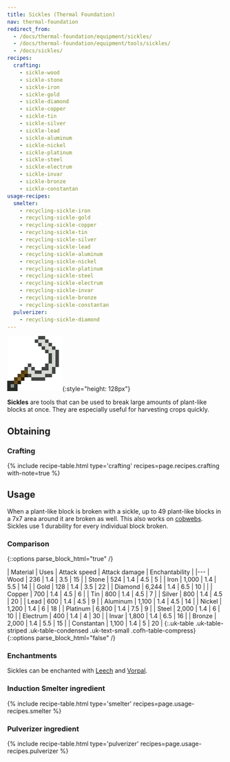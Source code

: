 ```yaml
---
title: Sickles (Thermal Foundation)
nav: thermal-foundation
redirect_from:
  - /docs/thermal-foundation/equipment/sickles/
  - /docs/thermal-foundation/equipment/tools/sickles/
  - /docs/sickles/
recipes:
  crafting:
    - sickle-wood
    - sickle-stone
    - sickle-iron
    - sickle-gold
    - sickle-diamond
    - sickle-copper
    - sickle-tin
    - sickle-silver
    - sickle-lead
    - sickle-aluminum
    - sickle-nickel
    - sickle-platinum
    - sickle-steel
    - sickle-electrum
    - sickle-invar
    - sickle-bronze
    - sickle-constantan
usage-recipes:
  smelter:
    - recycling-sickle-iron
    - recycling-sickle-gold
    - recycling-sickle-copper
    - recycling-sickle-tin
    - recycling-sickle-silver
    - recycling-sickle-lead
    - recycling-sickle-aluminum
    - recycling-sickle-nickel
    - recycling-sickle-platinum
    - recycling-sickle-steel
    - recycling-sickle-electrum
    - recycling-sickle-invar
    - recycling-sickle-bronze
    - recycling-sickle-constantan
  pulverizer:
    - recycling-sickle-diamond
---
```


![Sickles](/assets/images/thermal-foundation/sickles.gif){:style="height: 128px"}


**Sickles** are tools that can be used to break large amounts of plant-like
blocks at once. They are especially useful for harvesting crops quickly.


Obtaining
---------

### Crafting
{% include recipe-table.html type='crafting' recipes=page.recipes.crafting with-note=true %}


Usage
-----

When a plant-like block is broken with a sickle, up to 49 plant-like blocks in a
7x7 area around it are broken as well. This also works on
[cobwebs](https://minecraft.gamepedia.com/Cobweb). Sickles use 1 durability for
every individual block broken.

### Comparison
{::options parse_block_html="true" /}
<div class="uk-overflow-container">
| Material | Uses | Attack speed | Attack damage | Enchantability |
|---
| Wood | 236 | 1.4 | 3.5 | 15 |
| Stone | 524 | 1.4 | 4.5 | 5 |
| Iron | 1,000 | 1.4 | 5.5 | 14 |
| Gold | 128 | 1.4 | 3.5 | 22 |
| Diamond | 6,244 | 1.4 | 6.5 | 10 |
|
| Copper | 700 | 1.4 | 4.5 | 6 |
| Tin | 800 | 1.4 | 4.5 | 7 |
| Silver | 800 | 1.4 | 4.5 | 20 |
| Lead | 600 | 1.4 | 4.5 | 9 |
| Aluminum | 1,100 | 1.4 | 4.5 | 14 |
| Nickel | 1,200 | 1.4 | 6 | 18 |
| Platinum | 6,800 | 1.4 | 7.5 | 9 |
| Steel | 2,000 | 1.4 | 6 | 10 |
| Electrum | 400 | 1.4 | 4 | 30 |
| Invar | 1,800 | 1.4 | 6.5 | 16 |
| Bronze | 2,000 | 1.4 | 5.5 | 15 |
| Constantan | 1,100 | 1.4 | 5 | 20 |
{:.uk-table .uk-table-striped .uk-table-condensed .uk-text-small .cofh-table-compress}
</div>
{::options parse_block_html="false" /}

### Enchantments
Sickles can be enchanted with [Leech](/docs/leech/) and [Vorpal](/docs/vorpal/).

### Induction Smelter ingredient
{% include recipe-table.html type='smelter' recipes=page.usage-recipes.smelter %}

### Pulverizer ingredient
{% include recipe-table.html type='pulverizer' recipes=page.usage-recipes.pulverizer %}
